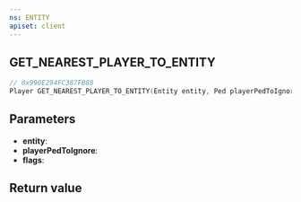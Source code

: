 ```yaml
---
ns: ENTITY
apiset: client
---
```

## GET_NEAREST_PLAYER_TO_ENTITY

```c
// 0x990E294FC387FB88
Player GET_NEAREST_PLAYER_TO_ENTITY(Entity entity, Ped playerPedToIgnore, int flags);
```


## Parameters
* **entity**:
* **playerPedToIgnore**:
* **flags**:

## Return value